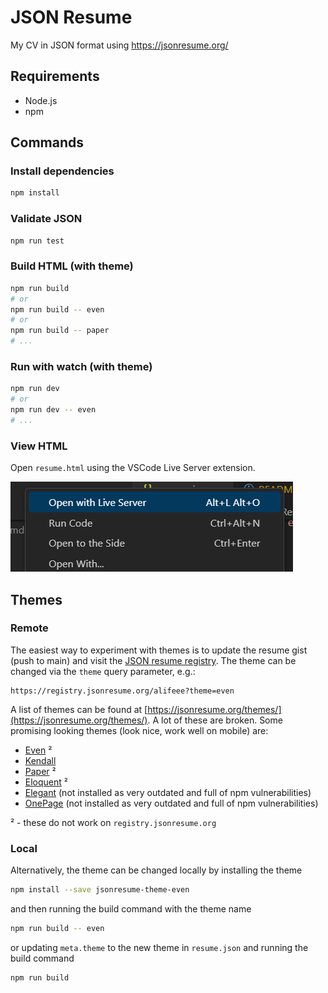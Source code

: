 # JSON Resume

My CV in JSON format using <https://jsonresume.org/>

## Requirements

- Node.js
- npm

## Commands

### Install dependencies

```bash
npm install
```

### Validate JSON

```bash
npm run test
```

### Build HTML (with theme)

```bash
npm run build
# or
npm run build -- even
# or
npm run build -- paper
# ...
```

### Run with watch (with theme)

```bash
npm run dev
# or
npm run dev -- even
# ...
```

### View HTML

Open `resume.html` using the VSCode Live Server extension.

![Context menu for live server in VSCode](images/live%20server.png)

## Themes

### Remote

The easiest way to experiment with themes is to update the resume gist (push to main) and visit the [JSON resume registry](https://registry.jsonresume.org/alifeee). The theme can be changed via the `theme` query parameter, e.g.:

```url
https://registry.jsonresume.org/alifeee?theme=even
```

A list of themes can be found at [https://jsonresume.org/themes/](https://jsonresume.org/themes/). A lot of these are broken. Some promising looking themes (look nice, work well on mobile) are:

- [Even](https://github.com/rbardini/jsonresume-theme-even) ²
- [Kendall](https://github.com/linuxbozo/jsonresume-theme-kendall)
- [Paper](https://github.com/TimDaub/jsonresume-theme-paper) ²
- [Eloquent](https://github.com/thibaudcolas/jsonresume-theme-eloquent) ²
- [Elegant](https://registry.jsonresume.org/alifeee?theme=elegant) (not installed as very outdated and full of npm vulnerabilities)
- [OnePage](https://github.com/ainsleyc/jsonresume-theme-onepage) (not installed as very outdated and full of npm vulnerabilities)

² - these do not work on `registry.jsonresume.org`

### Local

Alternatively, the theme can be changed locally by installing the theme

```bash
npm install --save jsonresume-theme-even
```

and then running the build command with the theme name

```bash
npm run build -- even
```

or updating `meta.theme` to the new theme in `resume.json` and running the build command

```bash
npm run build
```
